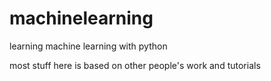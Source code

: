# machinelearning
learning machine learning with python

most stuff here is based on other people's work and tutorials
